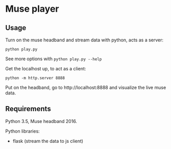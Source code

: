 # Muse player


## Usage

Turn on the muse headband and stream data with python, acts as a server:

`python play.py`

See more options with `python play.py --help`

Get the localhost up, to act as a client:

`python -m http.server 8888`

Put on the headband, go to http://localhost:8888 and visualize the live muse data.

## Requirements
Python 3.5, Muse headband 2016.

Python libraries:
* flask (stream the data to js client)
